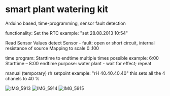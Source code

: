 
# smart plant watering kit
 Arduino based, time-programming, sensor fault detection

functionality:
Set the RTC                    example: "set 28.08.2013 10:54"
 
Read Sensor Values
detect Sensor - fault: open or short circuit, internal resistance of source
Mapping to scale 0..100

time program: Starttime to endtime 
multiple times possible
example: 6:00 Starttime – 8:00 endtime
purpose: water plant - wait for effect; repeat

manual (temporary) rh setpoint
example: "rH 40.40.40.40"
this sets all the 4 chanels to 40 %

![IMG_5913](https://user-images.githubusercontent.com/90260140/132355500-4ea42fe9-124a-450e-bee8-da5104bc07ad.JPG)
![IMG_5914](https://user-images.githubusercontent.com/90260140/132355510-873d3b39-cca8-48e5-a6f5-e6aa1a370a4f.JPG)
![IMG_5915](https://user-images.githubusercontent.com/90260140/132355519-ad26adef-33c2-486f-8e92-0ae73d1c3f98.JPG)
